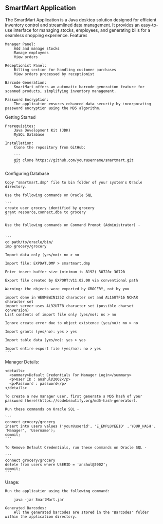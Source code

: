 SmartMart Application
----------------------

The SmartMart Application is a Java desktop solution designed for efficient inventory control and streamlined data management. It provides an easy-to-use interface for managing stocks, employees, and generating bills for a seamless shopping experience.
Features

    Manager Panel:
        Add and manage stocks
        Manage employees
        View orders

    Receptionist Panel:
        Billing section for handling customer purchases
        View orders processed by receptionist

    Barcode Generation:
        SmartMart offers an automatic barcode generation feature for scanned products, simplifying inventory management.

    Password Encryption:
        The application ensures enhanced data security by incorporating password encryption using the MD5 algorithm.

Getting Started

    Prerequisites:
        Java Development Kit (JDK)
        MySQL Database

    Installation:
        Clone the repository from GitHub:

        ```
        git clone https://github.com/yourusername/smartmart.git
        ```

Configuring Database

    Copy "smartmart.dmp" file to bin folder of your system's Oracle directory.
    
    Use the following commands on Oracle SQL

    ```
    create user grocery identified by grocery
    grant resource,connect,dba to grocery
    ```

    Use the following commands on Command Prompt (Administrator) -


    ```
    cd path/to/oracle/bin/
    imp grocery/grocery
    
    Import data only (yes/no): no > no
    
    Import file: EXPDAT.DMP > smartmart.dmp
    
    Enter insert buffer size (minimum is 8192) 30720> 30720
    
    Export file created by EXPORT:V11.02.00 via conventional path
    
    Warning: the objects were exported by GROCERY, not by you
    
    import done in WE8MSWIN1252 character set and AL16UTF16 NCHAR character set
    import server uses AL32UTF8 character set (possible charset conversion)
    List contents of import file only (yes/no): no > no
    
    Ignore create error due to object existence (yes/no): no > no
    
    Import grants (yes/no): yes > yes
    
    Import table data (yes/no): yes > yes
    
    Import entire export file (yes/no): no > yes
    ```

Manager Details:


    <details>
      <summary>Default Credentials For Manager Login</summary>
      <p>User ID : anshul@2002</p>
      <p>Password : password</p>
    </details>

    To create a new manager user, first generate a MD5 hash of your password [here](https://codebeautify.org/md5-hash-generator).

    Run these commands on Oracle SQL -

    ```
    connect grocery/grocery
    insert into users values ('your@userid', 'E_EMPLOYEEID' ,'YOUR_HASH', 'Manager', 'Username');
    commit;
    ```

    To Remove Default Credentials, run these commands on Oracle SQL -

    ```
    connect grocery/grocery
    delete from users where USERID = 'anshul@2002';
    commit;
    ```

Usage:

    Run the application using the following command:

        java -jar SmartMart.jar

    Generated Barcodes:
        All the generated barcodes are stored in the "Barcodes" folder within the application directory.

